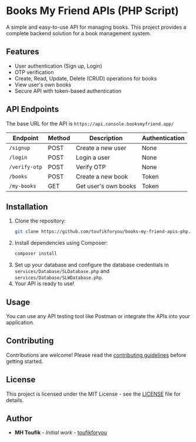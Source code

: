 # Books My Friend APIs (PHP Script)

A simple and easy-to-use API for managing books. This project provides a complete backend solution for a book management system.

## Features

- User authentication (Sign up, Login)
- OTP verification
- Create, Read, Update, Delete (CRUD) operations for books
- View user's own books
- Secure API with token-based authentication

## API Endpoints

The base URL for the API is `https://api.console.booksmyfriend.app/`

| Endpoint      | Method | Description          | Authentication |
| ------------- | ------ | -------------------- | -------------- |
| `/signup`     | POST   | Create a new user    | None           |
| `/login`      | POST   | Login a user         | None           |
| `/verify-otp` | POST   | Verify OTP           | None           |
| `/books`      | POST   | Create a new book    | Token          |
| `/my-books`   | GET    | Get user's own books | Token          |

## Installation

1.  Clone the repository:
    ```bash
    git clone https://github.com/toufikforyou/books-my-friend-apis-php.git
    ```
2.  Install dependencies using Composer:
    ```bash
    composer install
    ```
3.  Set up your database and configure the database credentials in `services/Database/SLDatabase.php` and `services/Database/SLWDatabase.php`.
4.  Your API is ready to use!

## Usage

You can use any API testing tool like Postman or integrate the APIs into your application.

## Contributing

Contributions are welcome! Please read the [contributing guidelines](docs/CONTRIBUTING.md) before getting started.

## License

This project is licensed under the MIT License - see the [LICENSE](LICENSE) file for details.

## Author

- **MH Toufik** - _Initial work_ - [toufikforyou](https://github.com/toufikforyou)
